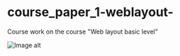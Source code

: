 # course_paper_1-weblayout-
Course work on the course "Web layout basic level"

![Image alt]([https://github.com/{romahawk-ru}/{course_paper_1-weblayout}/raw/{master}/{path}/Desktop-1920.jpg](https://raw.githubusercontent.com/romahawk-ru/course_paper_1-weblayout/main/Desktop-1920.jpg))

